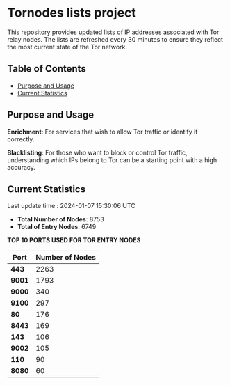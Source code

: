 # Tornodes lists project

This repository provides updated lists of IP addresses associated with Tor relay nodes. The lists are refreshed every 30 minutes to ensure they reflect the most current state of the Tor network.

## Table of Contents

- [Purpose and Usage](#purpose-and-usage)
- [Current Statistics](#current-statistics)


## Purpose and Usage

**Enrichment**: For services that wish to allow Tor traffic or identify it correctly.

**Blacklisting**: For those who want to block or control Tor traffic, understanding which IPs belong to Tor can be a starting point with a high accuracy.

## Current Statistics

Last update time : 2024-01-07 15:30:06 UTC

- **Total Number of Nodes**: 8753
- **Total of Entry Nodes**: 6749

**TOP 10 PORTS USED FOR TOR ENTRY NODES**

| **Port** | **Number of Nodes** |
|------|-----------------|
| **443**   | 2263  |
| **9001**   | 1793  |
| **9000**   | 340  |
| **9100**   | 297  |
| **80**   | 176  |
| **8443**   | 169  |
| **143**   | 106  |
| **9002**   | 105  |
| **110**   | 90  |
| **8080**   | 60  |

